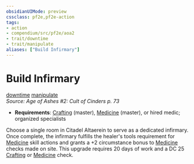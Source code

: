 ```yaml
---
obsidianUIMode: preview
cssclass: pf2e,pf2e-action
tags:
- action
- compendium/src/pf2e/aoa2
- trait/downtime
- trait/manipulate
aliases: ["Build Infirmary"]
---
```

# Build Infirmary
[downtime](downtime.md "Downtime Action & Ability Trait")  [manipulate](manipulate.md "Manipulate General Trait")  
*Source: Age of Ashes #2: Cult of Cinders p. 73*  

- **Requirements**: [Crafting](skills.md#Crafting) (master), [Medicine](skills.md#Medicine) (master), or hired medic; organized specialists

Choose a single room in Citadel Altaerein to serve as a dedicated infirmary. Once complete, the infirmary fulfills the healer's tools requirement for [Medicine](skills.md#Medicine) skill actions and grants a +2 circumstance bonus to [Medicine](skills.md#Medicine) checks made on site. This upgrade requires 20 days of work and a DC 25 [Crafting](skills.md#Crafting) or [Medicine](skills.md#Medicine) check.